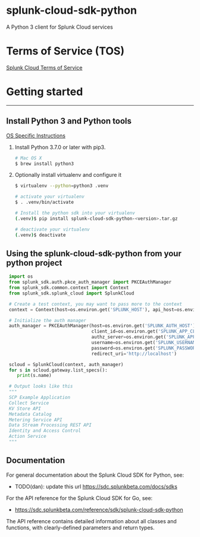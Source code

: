 # splunk-cloud-sdk-python
A Python 3 client for Splunk Cloud services

# Terms of Service (TOS)
[Splunk Cloud Terms of Service](https://www.splunk.com/en_us/legal/terms/splunk-cloud-pre-release-terms-of-service.html)

# Getting started
---

## Install Python 3 and Python tools
[OS Specific Instructions](https://realpython.com/installing-python/)

1. Install Python 3.7.0 or later with pip3.

    ```bash
    # Mac OS X
    $ brew install python3
    ```

2. Optionally install virtualenv and configure it

    ```bash
    $ virtualenv --python=python3 .venv

    # activate your virtualenv
    $ . .venv/bin/activate

    # Install the python sdk into your virtualenv
    (.venv)$ pip install splunk-cloud-sdk-python-<version>.tar.gz

    # deactivate your virtualenv
    (.venv)$ deactivate
    ```


## Using the splunk-cloud-sdk-python from your python project
   ```python
    import os
    from splunk_sdk.auth.pkce_auth_manager import PKCEAuthManager
    from splunk_sdk.common.context import Context
    from splunk_sdk.splunk_cloud import SplunkCloud

    # Create a test context, you may want to pass more to the context
    context = Context(host=os.environ.get('SPLUNK_HOST'), api_host=os.environ.get('SPLUNK_API_HOST'), app_host=os.environ.get('SPLUNK_APP_HOST'), tenant=os.environ.get('SPLUNK_TENANT'))

    # Initialize the auth manager
    auth_manager = PKCEAuthManager(host=os.environ.get('SPLUNK_AUTH_HOST'),
                                   client_id=os.environ.get('SPLUNK_APP_CLIENT_ID'),
                                   authz_server=os.environ.get('SPLUNK_APP_SERVER'),
                                   username=os.environ.get('SPLUNK_USERNAME'),
                                   password=os.environ.get('SPLUNK_PASSWORD'),
                                   redirect_uri='http://localhost')

    scloud = SplunkCloud(context, auth_manager)
    for s in scloud.gateway.list_specs():
       print(s.name)

    # Output looks like this
    """
    SCP Example Application
    Collect Service
    KV Store API
    Metadata Catalog
    Metering Service API
    Data Stream Processing REST API
    Identity and Access Control
    Action Service
    """
   ```


## Documentation
For general documentation about the Splunk Cloud SDK for Python, see:
- TODO(dan): update this url https://sdc.splunkbeta.com/docs/sdks

For the API reference for the Splunk Cloud SDK for Go, see:
- https://sdc.splunkbeta.com/reference/sdk/splunk-cloud-sdk-python

The API reference contains detailed information about all classes and functions, with clearly-defined parameters and return types.
